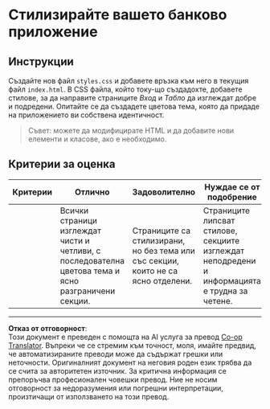 <!--
CO_OP_TRANSLATOR_METADATA:
{
  "original_hash": "474f3ab1ee755ca980fc9104a0316e17",
  "translation_date": "2025-08-28T07:36:43+00:00",
  "source_file": "7-bank-project/2-forms/assignment.md",
  "language_code": "bg"
}
-->
# Стилизирайте вашето банково приложение

## Инструкции

Създайте нов файл `styles.css` и добавете връзка към него в текущия файл `index.html`. В CSS файла, който току-що създадохте, добавете стилове, за да направите страниците *Вход* и *Табло* да изглеждат добре и подредени. Опитайте се да създадете цветова тема, която да придаде на приложението ви собствена идентичност.

> Съвет: можете да модифицирате HTML и да добавите нови елементи и класове, ако е необходимо.

## Критерии за оценка

| Критерии | Отлично                                                                                                                | Задоволително                                                                  | Нуждае се от подобрение                                                                          |
| -------- | ---------------------------------------------------------------------------------------------------------------------- | ------------------------------------------------------------------------------ | ----------------------------------------------------------------------------------------------- |
|          | Всички страници изглеждат чисти и четливи, с последователна цветова тема и ясно разграничени секции.                   | Страниците са стилизирани, но без тема или със секции, които не са ясно отделени. | Страниците липсват стилове, секциите изглеждат неподредени и информацията е трудна за четене.   |

---

**Отказ от отговорност**:  
Този документ е преведен с помощта на AI услуга за превод [Co-op Translator](https://github.com/Azure/co-op-translator). Въпреки че се стремим към точност, моля, имайте предвид, че автоматизираните преводи може да съдържат грешки или неточности. Оригиналният документ на неговия роден език трябва да се счита за авторитетен източник. За критична информация се препоръчва професионален човешки превод. Ние не носим отговорност за недоразумения или погрешни интерпретации, произтичащи от използването на този превод.